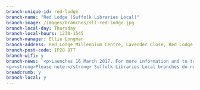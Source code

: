 ```yaml
---
branch-unique-id: red-lodge
branch-name: "Red Lodge (Suffolk Libraries Local)"
branch-image: /images/branches/sll-red-lodge.jpg
branch-local-day: Thursday
branch-local-hours: 1230-1545
branch-manager: Ellie Longman
branch-address: Red Lodge Millennium Centre, Lavender Close, Red Lodge, Bury St Edmunds
branch-post-code: IP28 8TT
branch-wifi: y
branch-news: '<p>Launches 16 March 2017. For more information and to take part in a local consultation, please see the <a class="blue" href="/local">Suffolk Libraries Local page</a>.</p>
<p><strong>Please note:</strong> Suffolk Libraries Local branches do not have the facility to take payments for fines, replacement cards, etc. Please call customer services on <a href="tel:01473351249">01473 351249</a> for assistance.</p>'
breadcrumb: y
branch-local: y
---
```


